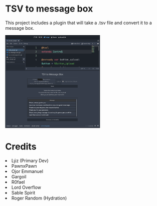 # TSV to message box
 
This project includes a plugin that will take a .tsv file and convert it to a message box.

<img src="https://github.com/HyperGameDev/TSV-to-Message-Box/blob/main_plugin/tsv2msb_ss.png?raw=true" alt="TSV to Message Box plugin preview" style="width: 60%; height: auto;">


# Credits
<li>Lýz (Primary Dev)</li>
<li>PawnxPawn</li>
<li>Ojor Emmanuel</li>
<li>Gargoil</li>
<li>R0fael</li>
<li>Lord Overflow</li>
<li>Sable Spirit</li>
<li>Roger Random (Hydration)</li>
